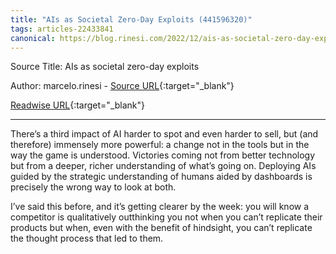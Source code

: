 ```yaml
---
title: "AIs as Societal Zero-Day Exploits (441596320)"
tags: articles-22433841
canonical: https://blog.rinesi.com/2022/12/ais-as-societal-zero-day-exploits/
---
```


Source Title: AIs as societal zero-day exploits

Author: marcelo.rinesi - [Source URL](https://blog.rinesi.com/2022/12/ais-as-societal-zero-day-exploits/){:target="_blank"}

[Readwise URL](https://readwise.io/open/441596320){:target="_blank"}

---

There’s a third impact of AI harder to spot and even harder to sell, but (and therefore) immensely more powerful: a change not in the tools but in the way the game is understood. Victories coming not from better technology but from a deeper, richer understanding of what’s going on. Deploying AIs guided by the strategic understanding of humans aided by dashboards is precisely the wrong way to look at both.

I’ve said this before, and it’s getting clearer by the week: you will know a competitor is qualitatively outthinking you not when you can’t replicate their products but when, even with the benefit of hindsight, you can’t replicate the thought process that led to them.
